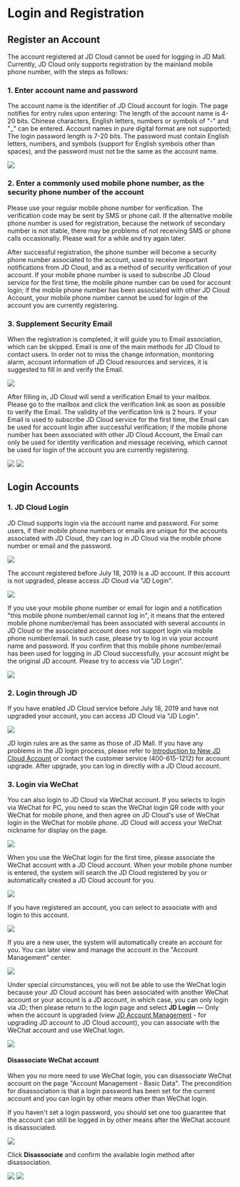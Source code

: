 # Login and Registration
## Register an Account
The account registered at JD Cloud cannot be used for logging in JD Mall. Currently, JD Cloud only supports registration by the mainland mobile phone number, with the steps as follows:

### 1. Enter account name and password
The account name is the identifier of JD Cloud account for login. The page notifies for entry rules upon entering:
The length of the account name is 4-20 bits. Chinese characters, English letters, numbers or symbols of "-" and "_" can be entered. Account names in pure digital format are not supported;
The login password length is 7-20 bits. The password must contain English letters, numbers, and symbols (support for English symbols other than spaces), and the password must not be the same as the account name.

![](../../../image/User/Account-Management/signin-and-signup/register1.PNG)

### 2. Enter a commonly used mobile phone number, as the security phone number of the account
Please use your regular mobile phone number for verification. The verification code may be sent by SMS or phone call. If the alternative mobile phone number is used for registration, because the network of secondary number is not stable, there may be problems of not receiving SMS or phone calls occasionally. Please wait for a while and try again later.

After successful registration, the phone number will become a security phone number associated to the account, used to receive important notifications from JD Cloud, and as a method of security verification of your account.
If your mobile phone number is used to subscribe JD Cloud service for the first time, the mobile phone number can be used for account login; if the mobile phone number has been associated with other JD Cloud Account, your mobile phone number cannot be used for login of the account you are currently registering.

### 3. Supplement Security Email
When the registration is completed, it will guide you to Email association, which can be skipped. Email is one of the main methods for JD Cloud to contact users. In order not to miss the change information, monitoring alarm, account information of JD Cloud resources and services, it is suggested to fill in and verify the Email.

![](../../../image/User/Account-Management/signin-and-signup/register4.png)

After filling in, JD Cloud will send a verification Email to your mailbox. Please go to the mailbox and click the verification link as soon as possible to verify the Email. The validity of the verification link is 2 hours. If your Email is used to subscribe JD Cloud service for the first time, the Email can be used for account login after successful verification; if the mobile phone number has been associated with other JD Cloud Account, the Email can only be used for identity verification and message receiving, which cannot be used for login of the account you are currently registering.

![](../../../image/User/Account-Management/signin-and-signup/register5.png)
![](../../../image/User/Account-Management/signin-and-signup/register6.PNG)

## Login Accounts

### 1. JD Cloud Login
JD Cloud supports login via the account name and password. For some users, if their mobile phone numbers or emails are unique for the accounts associated with JD Cloud, they can log in JD Cloud via the mobile phone number or email and the password.

![](../../../image/User/Account-Mgmt/log1-1030.PNG)

The account registered before July 18, 2019 is a JD account. If this account is not upgraded, please access JD Cloud via "JD Login".

![](../../../image/User/Account-Mgmt/login2-1030.png)

If you use your mobile phone number or email for login and a notification "this mobile phone number/email cannot log in", it means that the entered mobile phone number/email has been associated with several accounts in JD Cloud or the associated account does not support login via mobile phone number/email. In such case, please try to log in via your account name and password. If you confirm that this mobile phone number/email has been used for logging in JD Cloud successfully, your account might be the original JD account. Please try to access via "JD Login".

![](../../../image/User/Account-Mgmt/login3-1030.png)

### 2. Login through JD
If you have enabled JD Cloud service before July 18, 2019 and have not upgraded your account, you can access JD Cloud via "JD Login".

![](../../../image/User/Account-Mgmt/log4.png)

JD login rules are as the same as those of JD Mall. If you have any problems in the JD login process, please refer to [Introduction to New JD Cloud Account](https://docs.jdcloud.com/cn/account-management/what-is-jdcloud-account) or contact the customer service (400-615-1212) for account upgrade. After upgrade, you can log in directly with a JD Cloud account.

### 3. Login via WeChat
You can also login to JD Cloud via WeChat account. If you selects to login via WeChat for PC, you need to scan the WeChat login QR code with your WeChat for mobile phone, and then agree on JD Cloud's use of WeChat login in the WeChat for mobile phone. JD Cloud will access your WeChat nickname for display on the page.

![](../../../image/User/Account-Mgmt/wechat-login1.PNG)

When you use the WeChat login for the first time, please associate the WeChat account with a JD Cloud account. When your mobile phone number is entered, the system will search the JD Cloud registered by you or automatically created a JD Cloud account for you.

![](../../../image/User/Account-Mgmt/wechat-login2.PNG)

If you have registered an account, you can select to associate with and login to this account.

![](../../../image/User/Account-Mgmt/wechat-login3.png)

If you are a new user, the system will automatically create an account for you. You can later view and manage the account in the "Account Management" center.

![](../../../image/User/Account-Mgmt/wechat-login6.PNG)

Under special circumstances, you will not be able to use the WeChat login because your JD Cloud account has been associated with another WeChat account or your account is a JD account, in which case, you can only login via JD; then please return to the login page and select **JD Login** — Only when the account is upgraded (view [JD Account Management](https://docs.jdcloud.com/cn/account-management/manage-jd-account) - for upgrading JD account to JD Cloud account), you can associate with the WeChat account and use WeChat login.

![](../../../image/User/Account-Mgmt/wechat-login4.png)

#### Disassociate WeChat account
When you no more need to use WeChat login, you can disassociate WeChat account on the page "Account Management - Basic Data". The precondition for disassociation is that a login password has been set for the current account and you can login by other means other than WeChat login.

If you haven't set a login password, you should set one too guarantee that the account can still be logged in by other means after the WeChat account is disassociated.

![](../../../image/User/Account-Mgmt/wechat-safe1.png)

Click **Disassociate** and confirm the available login method after disassociation.

![](../../../image/User/Account-Mgmt/wechat-baseinfo1.png)
![](../../../image/User/Account-Mgmt/wechat-baseinfo2.png)
